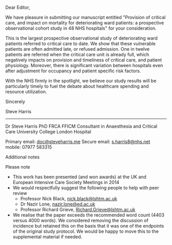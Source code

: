 Dear Editor,

We have pleasure in submitting our manuscript entitled "Provision of critical care, and impact on mortality for deteriorating ward patients: a prospective observational cohort study in 48 NHS hospitals" for your consideration.

This is the largest prospective observational study of deteriorating ward patients referred to critical care to date. We show that these vulnerable patients are often admitted late, or refused admission. One in twelve patients are referred when the critical care unit is already full, which negatively impacts on provision and timeliness of critical care, and patient physiology. Moreover, there is significant variation between hospitals even after adjustment for occupancy and patient specific risk factors. 

With the NHS firmly in the spotlight, we believe our study results will be particularly timely to fuel the debate about healthcare spending and resource utilization.

Sincerely

Steve Harris

---

Dr Steve Harris PhD FRCA FFICM
Consultant in Anaesthesia and Critical Care
University College London Hospital

Primary email: doc@steveharris.me
Secure email: s.harris8@nhs.net
mobile: 07977 583315


Additional notes

Please note 

- This work has been presented (and won awards) at the UK and European Intensive Care Society Meetings in 2014
- We would respectfully suggest the following people to help with peer review
    + Professor Nick Black, nick.black@lshtm.ac.uk
    + Dr Nazir Lone, nazir.lone@ed.ac.uk
    + Professor Richard Grieve, Richard.Grieve@lshtm.ac.uk
- We realise that the paper exceeds the recommended word count (4403 versus 4000 words). We considered removing the discussion of incidence but retained this on the basis that it was one of the endpoints of the original study protocol. We would be happy to move this to the supplemental material if needed.
